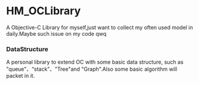 # HM_OCLibrary
A Objective-C Library for myself,just want to collect my often used model in daily.Maybe such issue on my code qwq
### DataStructure
A personal library to extend OC with some basic data structure, such as "queue"、“stack”、"Tree"and "Graph".Also some basic algorithm will packet in it.